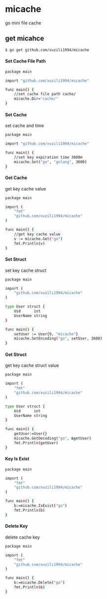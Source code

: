 # micache
go mini file cache 
## get micahce
````sh
$ go get github.com/xuzili1994/micache
````
#### Set Cache File Path

````sh
package main

import "github.com/xuzili1994/micache"

func main() {
	//set cache file path cache/
	micache.Dir="cache/"
}

````

#### Set Cache
set cache  and time
````sh
package main

import "github.com/xuzili1994/micache"

func main() {
	//set key expiration time 3600m
	micache.Set("go", "golang", 3600)
}

````

#### Get Cache
get key cache value
````sh
package main

import (
	"fmt"
	"github.com/xuzili1994/micache"
)

func main() {
	//get key cache value
	v := micache.Get("go")
	fmt.Println(v)
}

````

#### Set Struct
set key cache struct
````sh
package main

import (
	"github.com/xuzili1994/micache"
)

type User struct {
	Uid      int
	UserName string
}

func main() {
	setUser := User{9, "micache"}
	micache.SetEncoding("go", setUser, 3600)
}

````

#### Get Struct
get key cache struct value
````sh
package main

import (
	"fmt"
	"github.com/xuzili1994/micache"
)

type User struct {
	Uid      int
	UserName string
}

func main() {
	getUser:=User{}
	micache.GetDecoding("go", &getUser)
	fmt.Println(getUser)
}

````

#### Key Is Exist 

````sh
package main

import (
	"fmt"
	"github.com/xuzili1994/micache"
)

func main() {
	b:=micache.IsExist("go")
	fmt.Println(b)
}

````

#### Delete Key
delete cache key 
````sh
package main

import (
	"fmt"
	"github.com/xuzili1994/micache"
)

func main() {
	b:=micache.Delete("go")
	fmt.Println(b)
}

````



